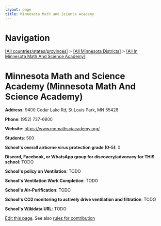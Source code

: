 ```yaml
---
layout: page
title: Minnesota Math and Science Academy
---
```

# Navigation

[[All countries/states/provinces]](../../..) > [[All Minnesota Districts]](../..) > [[All In Minnesota Math And Science Academy]](..)

# Minnesota Math and Science Academy (Minnesota Math And Science Academy)

**Address**: 9400 Cedar Lake Rd, St Louis Park, MN 55426

**Phone**: (952) 737-6900

**Website**: <https://www.mnmathsciacademy.org/>

**Students**: 500

**School's overall airborne virus protection grade (0-5)**: 0

**Discord, Facebook, or WhatsApp group for discovery/advocacy for THIS school**: TODO

**School's policy on Ventilation**: TODO

**School's Ventilation Work Completion**: TODO

**School's Air-Purification**: TODO

**School's CO2 monitoring to actively drive ventilation and filtration**: TODO

**School's Wikidata URL**: TODO


[Edit this page](https://github.com/ventilate-schools/MN/edit/main/./Minnesota_Math_And_Science_Academy/Minnesota_Math_and_Science_Academy.md). See also [rules for contribution](../../../contribution-rules/)